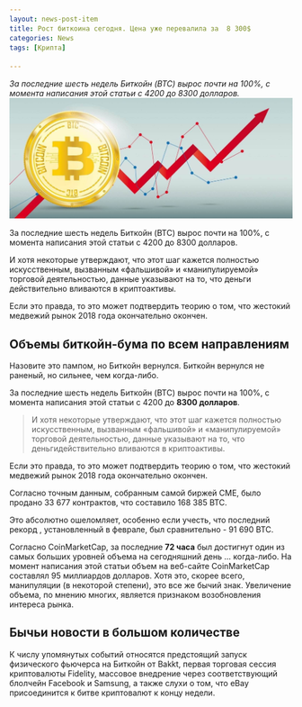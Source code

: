 ```yaml
---
layout: news-post-item
title: Рост биткоина сегодня. Цена уже перевалила за  8 300$
categories: News
tags: [Крипта]

---
```

*За последние шесть недель Биткойн (BTC) вырос почти на 100%, с момента написания этой статьи с 4200 до 8300 долларов.*
![btc рост](/images/news/btc-rost.jpeg)

За последние шесть недель Биткойн (BTC) вырос почти на 100%, с момента написания этой статьи с 4200 до 8300 долларов. 

И хотя некоторые утверждают, что этот шаг кажется полностью искусственным, вызванным «фальшивой» и «манипулируемой» торговой деятельностью, данные указывают на то, что деньги действительно вливаются в криптоактивы.

Если это правда, то это может подтвердить теорию о том, что жестокий медвежий рынок 2018 года окончательно окончен.

## Объемы биткойн-бума по всем направлениям
Назовите это пампом,  но Биткойн вернулся. Биткойн вернулся не раненый, но сильнее, чем когда-либо.

За последние шесть недель Биткойн (BTC) вырос почти на 100%, с момента написания этой статьи с 4200 до **8300 долларов**. 

> И хотя некоторые утверждают, что этот шаг кажется полностью искусственным, вызванным «фальшивой» и «манипулируемой» торговой деятельностью, данные указывают на то, что деньгидействительно вливаются в криптоактивы.

Если это правда, то это может подтвердить теорию о том, что жестокий медвежий рынок 2018 года окончательно окончен.

<p class="vaz">Согласно точным данным, собранным самой биржей CME, было продано 33 677 контрактов, что составило 168 385 BTC. 
</p>
Это абсолютно ошеломляет, особенно если учесть, что последний рекорд , установленный в феврале, был сравнительно - 91 690 BTC.

Согласно CoinMarketCap, за последние __72 часа__ был достигнут один из самых больших уровней объема на сегодняшний день ... когда-либо. На момент написания этой статьи объем  на веб-сайте CoinMarketCap составлял 95 миллиардов долларов. Хотя это, скорее всего, манипуляции (в некоторой степени), это все же бычий знак. Увеличение объема, по мнению многих, является признаком возобновления интереса рынка.


## Бычьи новости в большом количестве

 К числу упомянутых событий относятся предстоящий запуск физического фьючерса на Биткойн от Bakkt, первая торговая сессия криптовалюты Fidelity, массовое внедрение через соответствующий блолчейн Facebook и Samsung, а также слухи о том, что  eBay присоединится к битве криптовалют  к концу недели.
